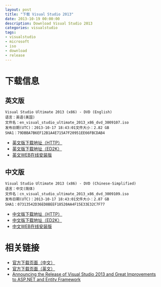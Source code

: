 ```yaml
---
layout: post
title: "下载 Visual Studio 2013"
date: 2013-10-19 00:00:00
description: Download Visual Studio 2013
categories: visualstudio
tags:
- visualstudio
- microsoft
- iso
- download
- release
---
```

下载信息
=======

英文版
-----

	Visual Studio Ultimate 2013 (x86) - DVD (English)
	语言：英语(美国)
	文件名：en_visual_studio_ultimate_2013_x86_dvd_3009107.iso
	发布日期(UTC)：2013-10-17 18:43:01文件大小：2.82 GB
	SHA1：79DBBA7B6EF12B1A4E715A7F20951EE66FBCDAB4


* [英文版下载地址（HTTP）](http://download.microsoft.com/download/C/F/B/CFBB5FF1-0B27-42E0-8141-E4D6DA0B8B13/VS2013_RTM_ULT_ENU.iso)
* [英文版下载地址（ED2K）](ed2k://|file|en_visual_studio_ultimate_2013_x86_dvd_3009107.iso|3024457728|88ABAD28F04D52A45F060BBC48B3DF8A|/)	
* [英文WEB在线安装版](http://www.microsoft.com/en-us/download/details.aspx?id=40778)

中文版
-----

	Visual Studio Ultimate 2013 (x86) - DVD (Chinese-Simplified)
	语言：中文(简体)
	文件名：cn_visual_studio_ultimate_2013_x86_dvd_3009109.iso
	发布日期(UTC)：2013-10-17 18:43:01文件大小：2.87 GB
	SHA1：07313542D36ED8BEEF18520AA4F15E33E32C7F77

* [中文版下载地址（HTTP）](http://download.microsoft.com/download/0/7/5/0755898A-ED1B-4E11-BC04-6B9B7D82B1E4/VS2013_RTM_ULT_CHS.iso)
* [中文版下载地址（ED2K）](ed2k://|file|cn_visual_studio_ultimate_2013_x86_dvd_3009109.iso|3077509120|14B49871392C76A6D640910A639CB8C2|/)
* [中文WEB在线安装版](http://www.microsoft.com/zh-CN/download/details.aspx?id=40778)

相关链接
=======
* [官方下载页面（中文）](http://www.microsoft.com/visualstudio/chs/downloads)
* [官方下载页面（英文）](http://www.microsoft.com/visualstudio/eng/downloads)
* [Announcing the Release of Visual Studio 2013 and Great Improvements to ASP.NET and Entity Framework](http://weblogs.asp.net/scottgu/archive/2013/10/17/announcing-the-release-of-visual-studio-2013-and-great-improvements-to-asp-net-and-entity-framework.aspx)
